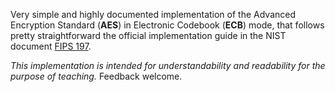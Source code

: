Very simple and highly documented implementation of the Advanced Encryption 
Standard (**AES**) in Electronic Codebook (**ECB**) mode, that follows pretty 
straightforward the official implementation guide in the NIST document
[FIPS 197](https://nvlpubs.nist.gov/nistpubs/fips/nist.fips.197.pdf).

*This implementation is intended for understandability and readability for the
purpose of teaching.* Feedback welcome.

